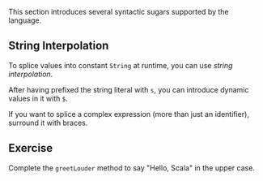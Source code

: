 
This section introduces several syntactic sugars supported
by the language.

## String Interpolation

To splice values into constant `String` at runtime, you can
use *string interpolation*.


After having prefixed the string literal with `s`, you can introduce
dynamic values in it with `$`.

If you want to splice a complex expression (more than just an identifier),
surround it with braces.

## Exercise

Complete the `greetLouder` method to say "Hello, Scala" in the upper case.
